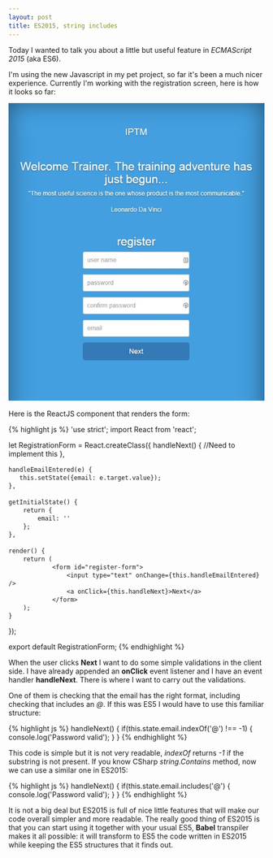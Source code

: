 ```yaml
---
layout: post
title: ES2015, string includes
---
```


Today I wanted to talk you about a little but useful feature in *ECMAScript 2015* (aka ES6).

I'm using the new Javascript in my pet project, so far it's been a much nicer experience. Currently I'm working with the registration screen, here is how it looks so far:

![Image description](/images/registrationES6includes.jpg)

Here is the ReactJS component that renders the form:

{% highlight js %}
'use strict';
import React from 'react';

let RegistrationForm = React.createClass({
    handleNext() {
        //Need to implement this
    },
    
    handleEmailEntered(e) {
       this.setState({email: e.target.value});
    },

    getInitialState() {
        return {
            email: ''
        };
    },

    render() {
        return (                    
                <form id="register-form">
                	<input type="text" onChange={this.handleEmailEntered} />
                	<a onClick={this.handleNext}>Next</a>
                </form>
        );
    }
});

export default RegistrationForm;
{% endhighlight %}

When the user clicks **Next** I want to do some simple validations in the client side. I have already appended an **onClick** event listener and I have an event handler **handleNext**. There is where I want to carry out the validations.

One of them is checking that the email has the right format, including checking that includes an *@*.
If this was ES5 I would have to use this familiar structure:

{% highlight js %}
handleNext() {
	if(this.state.email.indexOf('@') !== -1) {
		console.log('Password valid');
	}
}
{% endhighlight %}

This code is simple but it is not very readable, *indexOf* returns *-1* if the substring is not present. If you know CSharp *string.Contains* method, now we can use a similar one in ES2015:

{% highlight js %}
handleNext() {
	if(this.state.email.includes('@') {
		console.log('Password valid');
	}
}
{% endhighlight %}

It is not a big deal but ES2015 is full of nice little features that will make our code overall simpler and more readable.
The really good thing of ES2015 is that you can start using it together with your usual ES5, **Babel** transpiler makes it all possible: it will transform to ES5 the code written in ES2015 while keeping the ES5 structures that it finds out.
